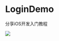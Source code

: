 # LoginDemo

分享iOS开发入门教程


![](https://raw.githubusercontent.com/AsTryE/Images/master/Resoures/20210917165552.png)
